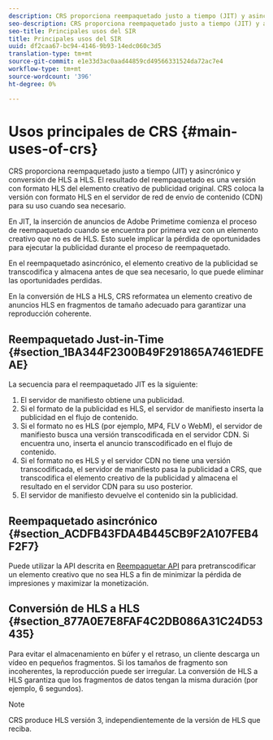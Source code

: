 ```yaml
---
description: CRS proporciona reempaquetado justo a tiempo (JIT) y asincrónico y conversión de HLS a HLS. El resultado del reempaquetado es una versión con formato HLS del elemento creativo de publicidad original. CRS coloca la versión con formato HLS en el servidor de red de envío de contenido (CDN) para su uso cuando sea necesario.
seo-description: CRS proporciona reempaquetado justo a tiempo (JIT) y asincrónico y conversión de HLS a HLS. El resultado del reempaquetado es una versión con formato HLS del elemento creativo de publicidad original. CRS coloca la versión con formato HLS en el servidor de red de envío de contenido (CDN) para su uso cuando sea necesario.
seo-title: Principales usos del SIR
title: Principales usos del SIR
uuid: df2caa67-bc94-4146-9b93-14edc060c3d5
translation-type: tm+mt
source-git-commit: e1e33d3ac0aad44859cd49566331524da72ac7e4
workflow-type: tm+mt
source-wordcount: '396'
ht-degree: 0%

---
```



# Usos principales de CRS {#main-uses-of-crs}

CRS proporciona reempaquetado justo a tiempo (JIT) y asincrónico y conversión de HLS a HLS. El resultado del reempaquetado es una versión con formato HLS del elemento creativo de publicidad original. CRS coloca la versión con formato HLS en el servidor de red de envío de contenido (CDN) para su uso cuando sea necesario.

En JIT, la inserción de anuncios de Adobe Primetime comienza el proceso de reempaquetado cuando se encuentra por primera vez con un elemento creativo que no es de HLS. Esto suele implicar la pérdida de oportunidades para ejecutar la publicidad durante el proceso de reempaquetado.

En el reempaquetado asincrónico, el elemento creativo de la publicidad se transcodifica y almacena antes de que sea necesario, lo que puede eliminar las oportunidades perdidas.

En la conversión de HLS a HLS, CRS reformatea un elemento creativo de anuncios HLS en fragmentos de tamaño adecuado para garantizar una reproducción coherente.

## Reempaquetado Just-in-Time {#section_1BA344F2300B49F291865A7461EDFEAE}

La secuencia para el reempaquetado JIT es la siguiente:

1. El servidor de manifiesto obtiene una publicidad.
1. Si el formato de la publicidad es HLS, el servidor de manifiesto inserta la publicidad en el flujo de contenido.
1. Si el formato no es HLS (por ejemplo, MP4, FLV o WebM), el servidor de manifiesto busca una versión transcodificada en el servidor CDN. Si encuentra uno, inserta el anuncio transcodificado en el flujo de contenido.
1. Si el formato no es HLS y el servidor CDN no tiene una versión transcodificada, el servidor de manifiesto pasa la publicidad a CRS, que transcodifica el elemento creativo de la publicidad y almacena el resultado en el servidor CDN para su uso posterior.
1. El servidor de manifiesto devuelve el contenido sin la publicidad.

## Reempaquetado asincrónico {#section_ACDFB43FDA4B445CB9F2A107FEB4F2F7}

Puede utilizar la API descrita en [Reempaquetar API](../~old-creative-repackaging-service/api-repackage.md) para pretranscodificar un elemento creativo que no sea HLS a fin de minimizar la pérdida de impresiones y maximizar la monetización.

## Conversión de HLS a HLS {#section_877A0E7E8FAF4C2DB086A31C24D53435}

Para evitar el almacenamiento en búfer y el retraso, un cliente descarga un vídeo en pequeños fragmentos. Si los tamaños de fragmento son incoherentes, la reproducción puede ser irregular. La conversión de HLS a HLS garantiza que los fragmentos de datos tengan la misma duración (por ejemplo, 6 segundos).

>[!NOTE]
>
>CRS produce HLS versión 3, independientemente de la versión de HLS que reciba.